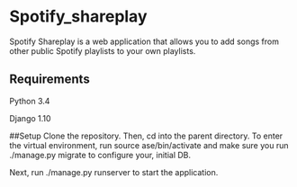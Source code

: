 # Spotify_shareplay
Spotify Shareplay is a web application that allows you to add songs from other public Spotify playlists to your own playlists. 

## Requirements 
Python 3.4

Django 1.10

##Setup
Clone the repository. Then, cd into the parent directory. To enter the virtual environment, run source ase/bin/activate and make sure you run ./manage.py migrate to configure your, initial DB.

Next, run ./manage.py runserver to start the application.
